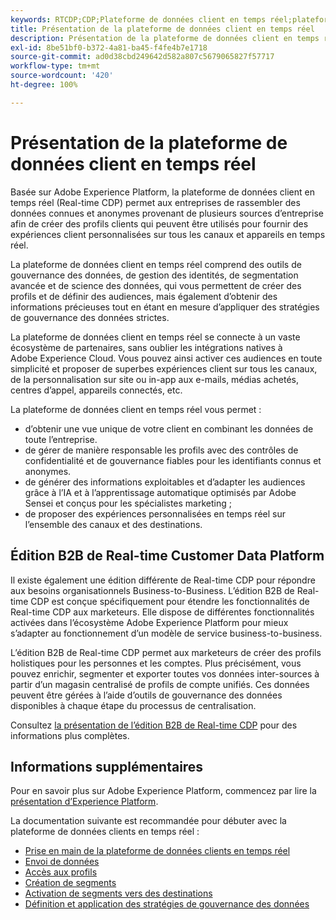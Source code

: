 ```yaml
---
keywords: RTCDP;CDP;Plateforme de données client en temps réel;plateforme de données client en temps réel;real time cdp;cdp;IA dédiée aux clients
title: Présentation de la plateforme de données client en temps réel
description: Présentation de la plateforme de données client en temps réel
exl-id: 8be51bf0-b372-4a81-ba45-f4fe4b7e1718
source-git-commit: ad0d38cbd249642d582a807c5679065827f57717
workflow-type: tm+mt
source-wordcount: '420'
ht-degree: 100%

---
```


# Présentation de la plateforme de données client en temps réel

Basée sur Adobe Experience Platform, la plateforme de données client en temps réel (Real-time CDP) permet aux entreprises de rassembler des données connues et anonymes provenant de plusieurs sources dʼentreprise afin de créer des profils clients qui peuvent être utilisés pour fournir des expériences client personnalisées sur tous les canaux et appareils en temps réel.

La plateforme de données client en temps réel comprend des outils de gouvernance des données, de gestion des identités, de segmentation avancée et de science des données, qui vous permettent de créer des profils et de définir des audiences, mais également dʼobtenir des informations précieuses tout en étant en mesure dʼappliquer des stratégies de gouvernance des données strictes.

La plateforme de données client en temps réel se connecte à un vaste écosystème de partenaires, sans oublier les intégrations natives à Adobe Experience Cloud. Vous pouvez ainsi activer ces audiences en toute simplicité et proposer de superbes expériences client sur tous les canaux, de la personnalisation sur site ou in-app aux e-mails, médias achetés, centres dʼappel, appareils connectés, etc.

La plateforme de données client en temps réel vous permet :

* dʼobtenir une vue unique de votre client en combinant les données de toute lʼentreprise.
* de gérer de manière responsable les profils avec des contrôles de confidentialité et de gouvernance fiables pour les identifiants connus et anonymes.
* de générer des informations exploitables et d’adapter les audiences grâce à l’IA et à l’apprentissage automatique optimisés par Adobe Sensei et conçus pour les spécialistes marketing ;
* de proposer des expériences personnalisées en temps réel sur l’ensemble des canaux et des destinations.

## Édition B2B de Real-time Customer Data Platform

Il existe également une édition différente de Real-time CDP pour répondre aux besoins organisationnels Business-to-Business. L’édition B2B de Real-time CDP est conçue spécifiquement pour étendre les fonctionnalités de Real-time CDP aux marketeurs. Elle dispose de différentes fonctionnalités activées dans l’écosystème Adobe Experience Platform pour mieux s’adapter au fonctionnement d’un modèle de service business-to-business.

L’édition B2B de Real-time CDP permet aux marketeurs de créer des profils holistiques pour les personnes et les comptes. Plus précisément, vous pouvez enrichir, segmenter et exporter toutes vos données inter-sources à partir d’un magasin centralisé de profils de compte unifiés. Ces données peuvent être gérées à l’aide d’outils de gouvernance des données disponibles à chaque étape du processus de centralisation. 

Consultez [la présentation de l’édition B2B de Real-time CDP](./b2b-overview.md) pour des informations plus complètes.

## Informations supplémentaires

Pour en savoir plus sur Adobe Experience Platform, commencez par lire la [présentation dʼExperience Platform](../landing/home.md).

La documentation suivante est recommandée pour débuter avec la plateforme de données clients en temps réel :

* [Prise en main de la plateforme de données clients en temps réel](get-started.md)
* [Envoi de données](sources/sources-overview.md)
* [Accès aux profils](profile/profile-overview.md)
* [Création de segments](segmentation/segmentation-overview.md)
* [Activation de segments vers des destinations](destinations/overview.md)
* [Définition et application des stratégies de gouvernance des données](privacy/data-governance-overview.md)
